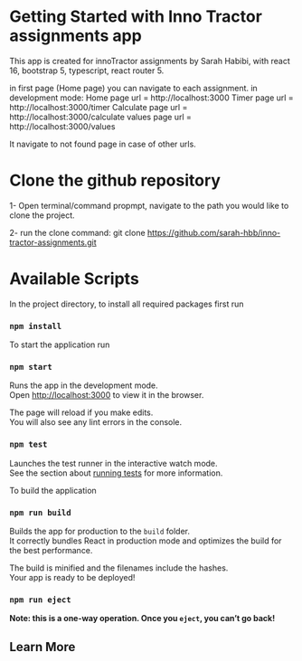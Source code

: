 # Getting Started with Inno Tractor assignments app

This app is created for innoTractor assignments by Sarah Habibi,
with react 16, bootstrap 5, typescript, react router 5.

in first page (Home page) you can navigate to each assignment.
in development mode:
Home page url = http://localhost:3000
Timer page url = http://localhost:3000/timer
Calculate page url = http://localhost:3000/calculate
values page url = http://localhost:3000/values

It navigate to not found page in case of other urls.

# Clone the github repository

1- Open terminal/command propmpt, navigate to the path you would like to clone the project.

2- run the clone command:
git clone https://github.com/sarah-hbb/inno-tractor-assignments.git

# Available Scripts

In the project directory, to install all required packages first run

### `npm install`

To start the application run

### `npm start`

Runs the app in the development mode.\
Open [http://localhost:3000](http://localhost:3000) to view it in the browser.

The page will reload if you make edits.\
You will also see any lint errors in the console.

### `npm test`

Launches the test runner in the interactive watch mode.\
See the section about [running tests](https://facebook.github.io/create-react-app/docs/running-tests) for more information.

To build the application

### `npm run build`

Builds the app for production to the `build` folder.\
It correctly bundles React in production mode and optimizes the build for the best performance.

The build is minified and the filenames include the hashes.\
Your app is ready to be deployed!

### `npm run eject`

**Note: this is a one-way operation. Once you `eject`, you can’t go back!**

## Learn More
